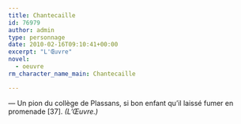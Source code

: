 ```yaml
---
title: Chantecaille
id: 76979
author: admin
type: personnage
date: 2010-02-16T09:10:41+00:00
excerpt: "L'Œuvre"
novel:
  - oeuvre
rm_character_name_main: Chantecaille

---
```

— Un pion du collège de Plassans, si bon enfant qu&rsquo;il laissé fumer en promenade [37]. _(L&rsquo;Œuvre.)_